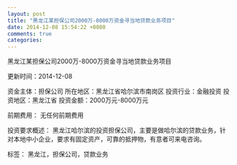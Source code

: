 ```yaml
---
layout: post
title: "黑龙江某担保公司2000万-8000万资金寻当地贷款业务项目"
date: 2014-12-08 15:54:22 +0800
comments: true
categories: 
---
```

黑龙江某担保公司2000万-8000万资金寻当地贷款业务项目



更新时间：2014-12-08

资金主体：担保公司
所在地区：黑龙江省哈尔滨市南岗区
投资行业：金融投资
投资地区：黑龙江省
投资金额：2000万元-8000万元

前期费用：
无任何前期费用

投资要求概述：
黑龙江哈尔滨的投资担保公司，主要是做哈尔滨的贷款业务，针对本地中小企业，要求有固定资产，可靠的抵押物，有意者可来电咨询。

标签：
黑龙江，担保公司，贷款业务

